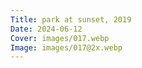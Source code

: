 ```yaml
---
Title: park at sunset, 2019
Date: 2024-06-12
Cover: images/017.webp
Image: images/017@2x.webp
---
```


